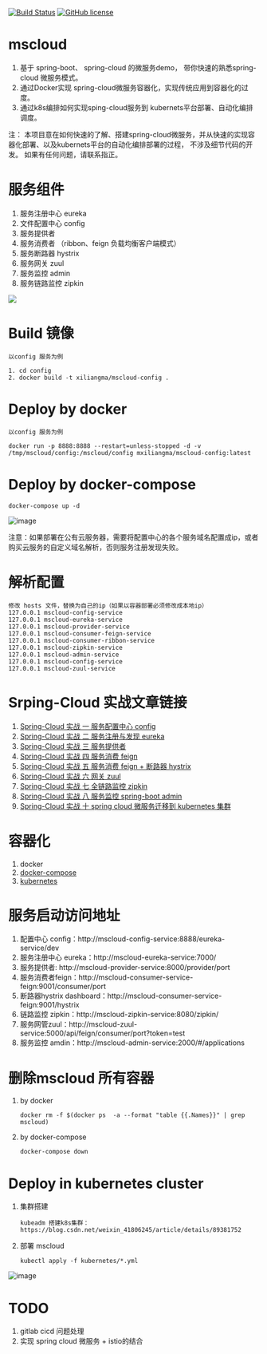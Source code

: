 [![Build Status](https://api.travis-ci.com/xiliangMa/mscloud.svg?branch=master)](https://travis-ci.org/xiliangMa/mscloud)
[![GitHub license](https://img.shields.io/github/license/mashape/apistatus.svg)](https://github.com/xiliangMa/mscloud/blob/master/LICENSE)

# mscloud
1. 基于 spring-boot、 spring-cloud 的微服务demo， 带你快速的熟悉spring-cloud 微服务模式。
2. 通过Docker实现 spring-cloud微服务容器化，实现传统应用到容器化的过度。
3. 通过k8s编排如何实现sping-cloud服务到 kubernets平台部署、自动化编排调度。
 
注：
本项目意在如何快速的了解、搭建spring-cloud微服务，并从快速的实现容器化部署、以及kubernets平台的自动化编排部署的过程， 不涉及细节代码的开发。
如果有任何问题，请联系指正。

# 服务组件
 1. 服务注册中心 eureka
 2. 文件配置中心 config
 3. 服务提供者
 4. 服务消费者 （ribbon、feign 负载均衡客户端模式）
 5. 服务断路器 hystrix
 6. 服务网关 zuul
 7. 服务监控 admin
 8. 服务链路监控 zipkin
 
 ![](https://github.com/xiliangMa/mscloud/blob/master/images/Spring-Cloud/mscloud-module.png)



# Build 镜像
    以config 服务为例
    
    1. cd config
    2. docker build -t xiliangma/mscloud-config .

   
# Deploy by docker
    以config 服务为例
    
    docker run -p 8888:8888 --restart=unless-stopped -d -v /tmp/mscloud/config:/mscloud/config mxiliangma/mscloud-config:latest
    
    
# Deploy by docker-compose 
    docker-compose up -d

![image](https://github.com/xiliangMa/mscloud/blob/master/images/docker-compose-ps.png)
   
   注意：如果部署在公有云服务器，需要将配置中心的各个服务域名配置成ip，或者购买云服务的自定义域名解析，否则服务注册发现失败。
 

# 解析配置
    修改 hosts 文件，替换为自己的ip（如果以容器部署必须修改成本地ip）
    127.0.0.1 mscloud-config-service
    127.0.0.1 mscloud-eureka-service
    127.0.0.1 mscloud-provider-service
    127.0.0.1 mscloud-consumer-feign-service
    127.0.0.1 mscloud-consumer-ribbon-service
    127.0.0.1 mscloud-zipkin-service
    127.0.0.1 mscloud-admin-service
    127.0.0.1 mscloud-config-service
    127.0.0.1 mscloud-zuul-service
  
  
# Srping-Cloud 实战文章链接
1. [Spring-Cloud 实战 一 服务配置中心 config](https://blog.csdn.net/weixin_41806245/article/details/97923108)
2. [Spring-Cloud 实战 二 服务注册与发现 eureka](https://blog.csdn.net/weixin_41806245/article/details/97928982)
3. [Spring-Cloud 实战 三 服务提供者](https://blog.csdn.net/weixin_41806245/article/details/97937802)
4. [Spring-Cloud 实战 四 服务消费 feign](https://blog.csdn.net/weixin_41806245/article/details/97941744)
5. [Spring-Cloud 实战 五 服务消费 feign + 断路器 hystrix](https://blog.csdn.net/weixin_41806245/article/details/98036680)
6. [Spring-Cloud 实战 六 网关 zuul](https://blog.csdn.net/weixin_41806245/article/details/98039798)
7. [Spring-Cloud 实战 七 全链路监控 zipkin](https://blog.csdn.net/weixin_41806245/article/details/98041920)
8. [Spring-Cloud 实战 八 服务监控 spring-boot admin](https://blog.csdn.net/weixin_41806245/article/details/98044072)
9. [Spring-Cloud 实战 十 spring cloud 微服务迁移到 kubernetes 集群](https://blog.csdn.net/weixin_41806245/article/details/98852981)
  
# 容器化
 1. docker
 2. [docker-compose](https://github.com/xiliangMa/mscloud/blob/master/docs/Docker-Compose/Docker-Compose%20实战篇%20二%20Docker%20Compose%20Spring-Cloud%20微服务编排-%20mscloud.md)
 3. [kubernetes](https://github.com/xiliangMa/mscloud/blob/master/docs/Spring-Cloud/spring-cloud%20实战%20十%20spring%20cloud%20微服务%20迁移到%20kubernetes平台.md)
   
# 服务启动访问地址
 1. 配置中心 config：http://mscloud-config-service:8888/eureka-service/dev
 2. 服务注册中心 eureka：http://mscloud-eureka-service:7000/
 3. 服务提供者: http://mscloud-provider-service:8000/provider/port
 4. 服务消费者feign：http://mscloud-consumer-service-feign:9001/consumer/port
 5. 断路器hystrix dashboard：http://mscloud-consumer-service-feign:9001/hystrix
 6. 链路监控 zipkin：http://mscloud-zipkin-service:8080/zipkin/
 7. 服务网管zuul：http://mscloud-zuul-service:5000/api/feign/consumer/port?token=test
 8. 服务监控 amdin：http://mscloud-admin-service:2000/#/applications
 
 
# 删除mscloud 所有容器
 1. by docker 
  
        docker rm -f $(docker ps  -a --format "table {{.Names}}" | grep mscloud)
    
 2. by docker-compose
    
        docker-compose down

# Deploy in kubernetes cluster 
 1. 集群搭建
        
        kubeadm 搭建k8s集群： https://blog.csdn.net/weixin_41806245/article/details/89381752
        
 2. 部署 mscloud

        kubectl apply -f kubernetes/*.yml
![image](https://github.com/xiliangMa/mscloud/blob/master/images/k8s-mscloud.png) 

 # TODO
 1. gitlab cicd 问题处理
 2. 实现 spring cloud 微服务 + istio的结合
 
